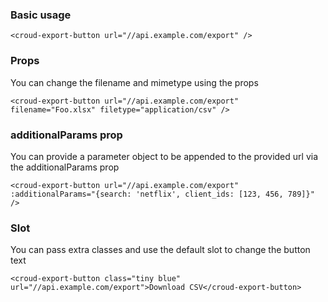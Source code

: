 ### Basic usage

    <croud-export-button url="//api.example.com/export" />

### Props
You can change the filename and mimetype using the props

    <croud-export-button url="//api.example.com/export" filename="Foo.xlsx" filetype="application/csv" />

### additionalParams prop
You can provide a parameter object to be appended to the provided url via the additionalParams prop

    <croud-export-button url="//api.example.com/export" :additionalParams="{search: 'netflix', client_ids: [123, 456, 789]}" />

### Slot
You can pass extra classes and use the default slot to change the button text

    <croud-export-button class="tiny blue" url="//api.example.com/export">Download CSV</croud-export-button>
